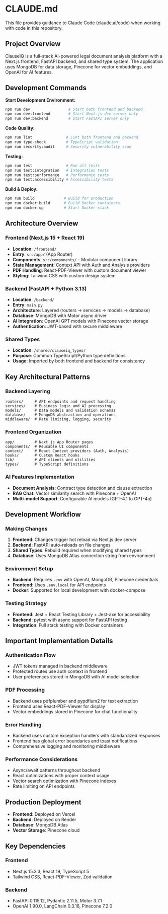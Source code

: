 # CLAUDE.md

This file provides guidance to Claude Code (claude.ai/code) when working with code in this repository.

## Project Overview

ClauseIQ is a full-stack AI-powered legal document analysis platform with a Next.js frontend, FastAPI backend, and shared type system. The application uses MongoDB for data storage, Pinecone for vector embeddings, and OpenAI for AI features.

## Development Commands

**Start Development Environment:**
```bash
npm run dev                 # Start both frontend and backend
npm run dev:frontend        # Start Next.js dev server only
npm run dev:backend         # Start FastAPI server only
```

**Code Quality:**
```bash
npm run lint               # Lint both frontend and backend
npm run type-check         # TypeScript validation
npm run security:audit     # Security vulnerability scan
```

**Testing:**
```bash
npm run test               # Run all tests
npm run test:integration   # Integration tests
npm run test:performance   # Performance tests
npm run test:accessibility # Accessibility tests
```

**Build & Deploy:**
```bash
npm run build             # Build for production
npm run docker:build      # Build Docker containers
npm run docker:up         # Start Docker stack
```

## Architecture Overview

### Frontend (Next.js 15 + React 19)
- **Location**: `/frontend/`
- **Entry**: `src/app/` (App Router)
- **Components**: `src/components/` - Modular component library
- **State Management**: Context API with Auth and Analysis providers
- **PDF Handling**: React-PDF-Viewer with custom document viewer
- **Styling**: Tailwind CSS with custom design system

### Backend (FastAPI + Python 3.13)
- **Location**: `/backend/`
- **Entry**: `main.py`
- **Architecture**: Layered (routers → services → models → database)
- **Database**: MongoDB with Motor async driver
- **AI Integration**: OpenAI GPT models with Pinecone vector storage
- **Authentication**: JWT-based with secure middleware

### Shared Types
- **Location**: `/shared/clauseiq_types/`
- **Purpose**: Common TypeScript/Python type definitions
- **Usage**: Imported by both frontend and backend for consistency

## Key Architectural Patterns

### Backend Layering
```
routers/     # API endpoints and request handling
services/    # Business logic and AI processing
models/      # Data models and validation schemas
database/    # MongoDB abstraction and operations
middleware/  # Rate limiting, logging, security
```

### Frontend Organization
```
app/         # Next.js App Router pages
components/  # Reusable UI components
context/     # React Context providers (Auth, Analysis)
hooks/       # Custom React hooks
lib/         # API clients and utilities
types/       # TypeScript definitions
```

### AI Features Implementation
- **Document Analysis**: Contract type detection and clause extraction
- **RAG Chat**: Vector similarity search with Pinecone + OpenAI
- **Multi-model Support**: Configurable AI models (GPT-4.1 to GPT-4o)

## Development Workflow

### Making Changes
1. **Frontend**: Changes trigger hot reload via Next.js dev server
2. **Backend**: FastAPI auto-reloads on file changes
3. **Shared Types**: Rebuild required when modifying shared types
4. **Database**: Uses MongoDB Atlas connection string from environment

### Environment Setup
- **Backend**: Requires `.env` with OpenAI, MongoDB, Pinecone credentials
- **Frontend**: Uses `.env.local` for API endpoints
- **Docker**: Supported for local development with docker-compose

### Testing Strategy
- **Frontend**: Jest + React Testing Library + Jest-axe for accessibility
- **Backend**: pytest with async support for FastAPI testing
- **Integration**: Full stack testing with Docker containers

## Important Implementation Details

### Authentication Flow
- JWT tokens managed in backend middleware
- Protected routes use auth context in frontend
- User preferences stored in MongoDB with AI model selection

### PDF Processing
- Backend uses pdfplumber and pypdfium2 for text extraction
- Frontend uses React-PDF-Viewer for display
- Vector embeddings stored in Pinecone for chat functionality

### Error Handling
- Backend uses custom exception handlers with standardized responses
- Frontend has global error boundaries and toast notifications
- Comprehensive logging and monitoring middleware

### Performance Considerations
- Async/await patterns throughout backend
- React optimizations with proper context usage
- Vector search optimization with Pinecone indexes
- Rate limiting on API endpoints

## Production Deployment

- **Frontend**: Deployed on Vercel
- **Backend**: Deployed on Render
- **Database**: MongoDB Atlas
- **Vector Storage**: Pinecone cloud

## Key Dependencies

### Frontend
- Next.js 15.3.3, React 19, TypeScript 5
- Tailwind CSS, React-PDF-Viewer, Zod validation

### Backend  
- FastAPI 0.115.12, Pydantic 2.11.5, Motor 3.7.1
- OpenAI 1.90.0, LangChain 0.3.16, Pinecone 7.2.0